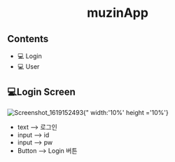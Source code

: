 <h1 align = "center">
  muzinApp
</h>

## Contents
- 💻 Login
- 💻 User

## 💻Login Screen
![Screenshot_1619152493](https://user-images.githubusercontent.com/82933290/115818885-b7943780-a438-11eb-9ac2-69063f858909.png){" width:'10%' height ='10%'}

- text --> 로그인
- input --> id
- input --> pw
- Button --> Login 버튼

